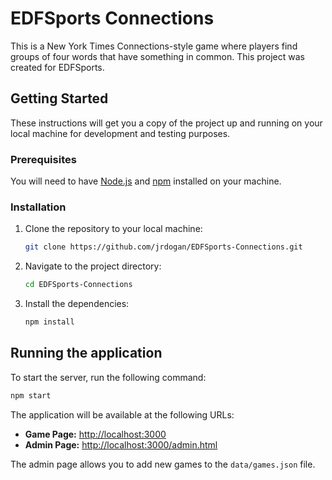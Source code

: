 # EDFSports Connections

This is a New York Times Connections-style game where players find groups of four words that have something in common. This project was created for EDFSports.

## Getting Started

These instructions will get you a copy of the project up and running on your local machine for development and testing purposes.

### Prerequisites

You will need to have [Node.js](https://nodejs.org/) and [npm](https://www.npmjs.com/) installed on your machine.

### Installation

1.  Clone the repository to your local machine:
    ```sh
    git clone https://github.com/jrdogan/EDFSports-Connections.git
    ```
2.  Navigate to the project directory:
    ```sh
    cd EDFSports-Connections
    ```
3.  Install the dependencies:
    ```sh
    npm install
    ```

## Running the application

To start the server, run the following command:

```sh
npm start
```

The application will be available at the following URLs:

-   **Game Page:** [http://localhost:3000](http://localhost:3000)
-   **Admin Page:** [http://localhost:3000/admin.html](http://localhost:3000/admin.html)

The admin page allows you to add new games to the `data/games.json` file.

